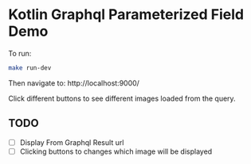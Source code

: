 # Kotlin Graphql Parameterized Field Demo

To run:

```bash
make run-dev
```

Then navigate to: http://localhost:9000/

Click different buttons to see different images loaded from the query.

## TODO

* [ ] Display From Graphql Result url
* [ ] Clicking buttons to changes which image will be displayed
